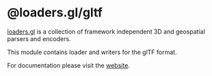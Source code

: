 # @loaders.gl/gltf

[loaders.gl](https://loaders.gl/docs) is a collection of framework independent 3D and geospatial parsers and encoders.

This module contains loader and writers for the glTF format.

For documentation please visit the [website](https://loaders.gl).
